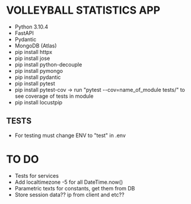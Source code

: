 # VOLLEYBALL STATISTICS APP

- Python 3.10.4
- FastAPI
- Pydantic
- MongoDB (Atlas)
- pip install httpx
- pip install jose
- pip install python-decouple
- pip install pymongo
- pip install pydantic
- pip install pytest
- pip install pytest-cov -> run "pytest --cov=name_of_module tests/" to see coverage of tests in module
- pip install locustpip 

## TESTS

- For testing must change ENV to "test" in .env

# TO DO
- Tests for services
- Add localtimezone -5 for all DateTime.now()
- Parametric texts for constants, get them from DB
- Store session data?? ip from client and etc??